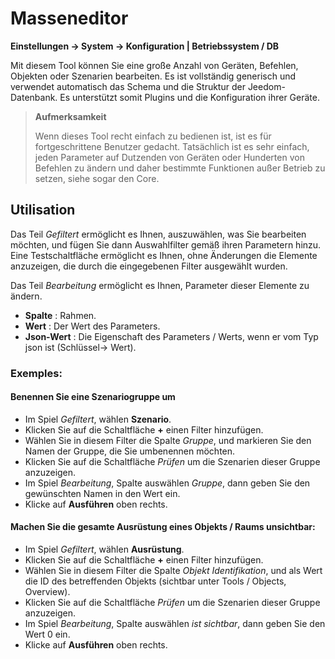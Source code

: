 # Masseneditor
**Einstellungen → System → Konfiguration | Betriebssystem / DB**

Mit diesem Tool können Sie eine große Anzahl von Geräten, Befehlen, Objekten oder Szenarien bearbeiten. Es ist vollständig generisch und verwendet automatisch das Schema und die Struktur der Jeedom-Datenbank. Es unterstützt somit Plugins und die Konfiguration ihrer Geräte.

> **Aufmerksamkeit**
>
> Wenn dieses Tool recht einfach zu bedienen ist, ist es für fortgeschrittene Benutzer gedacht. Tatsächlich ist es sehr einfach, jeden Parameter auf Dutzenden von Geräten oder Hunderten von Befehlen zu ändern und daher bestimmte Funktionen außer Betrieb zu setzen, siehe sogar den Core.

## Utilisation

Das Teil *Gefiltert* ermöglicht es Ihnen, auszuwählen, was Sie bearbeiten möchten, und fügen Sie dann Auswahlfilter gemäß ihren Parametern hinzu. Eine Testschaltfläche ermöglicht es Ihnen, ohne Änderungen die Elemente anzuzeigen, die durch die eingegebenen Filter ausgewählt wurden.

Das Teil *Bearbeitung* ermöglicht es Ihnen, Parameter dieser Elemente zu ändern.

- **Spalte** : Rahmen.
- **Wert** : Der Wert des Parameters.
- **Json-Wert** : Die Eigenschaft des Parameters / Werts, wenn er vom Typ json ist (Schlüssel-> Wert).

### Exemples:

#### Benennen Sie eine Szenariogruppe um

- Im Spiel *Gefiltert*, wählen **Szenario**.
- Klicken Sie auf die Schaltfläche **+** einen Filter hinzufügen.
- Wählen Sie in diesem Filter die Spalte *Gruppe*, und markieren Sie den Namen der Gruppe, die Sie umbenennen möchten.
- Klicken Sie auf die Schaltfläche *Prüfen* um die Szenarien dieser Gruppe anzuzeigen.
- Im Spiel *Bearbeitung*, Spalte auswählen *Gruppe*, dann geben Sie den gewünschten Namen in den Wert ein.
- Klicke auf **Ausführen** oben rechts.

#### Machen Sie die gesamte Ausrüstung eines Objekts / Raums unsichtbar:

- Im Spiel *Gefiltert*, wählen **Ausrüstung**.
- Klicken Sie auf die Schaltfläche **+** einen Filter hinzufügen.
- Wählen Sie in diesem Filter die Spalte *Objekt Identifikation*, und als Wert die ID des betreffenden Objekts (sichtbar unter Tools / Objects, Overview).
- Klicken Sie auf die Schaltfläche *Prüfen* um die Szenarien dieser Gruppe anzuzeigen.
- Im Spiel *Bearbeitung*, Spalte auswählen *ist sichtbar*, dann geben Sie den Wert 0 ein.
- Klicke auf **Ausführen** oben rechts.